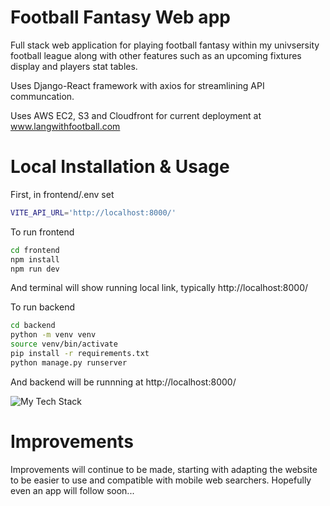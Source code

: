 # Football Fantasy Web app

Full stack web application for playing football fantasy within my univsersity football league along with other features such as an upcoming fixtures display and players stat tables.

Uses Django-React framework with axios for streamlining API communcation.

Uses AWS EC2, S3 and Cloudfront for current deployment at www.langwithfootball.com

# Local Installation & Usage

First, in frontend/.env set

```bash
VITE_API_URL='http://localhost:8000/'
```


To run frontend

```bash
cd frontend
npm install
npm run dev
```

And terminal will show running local link, typically http://localhost:8000/

To run backend

```bash
cd backend
python -m venv venv
source venv/bin/activate
pip install -r requirements.txt
python manage.py runserver
```

And backend will be runnning at http://localhost:8000/



![My Tech Stack](https://github-readme-tech-stack.vercel.app/api/cards?lineCount=2&line1=React%2CReact%2C1321e8%3BDjango%2CDjango%2Ce40d0d%3BAxios%2CAxios%2C8af937%3B&line2=Javascript%2CJavascript%2Cd69b20%3BPython%2CPython%2C43bce7%3B)

# Improvements

Improvements will continue to be made, starting with adapting the website to be easier to use and compatible with mobile web searchers. Hopefully even an app will follow soon...
